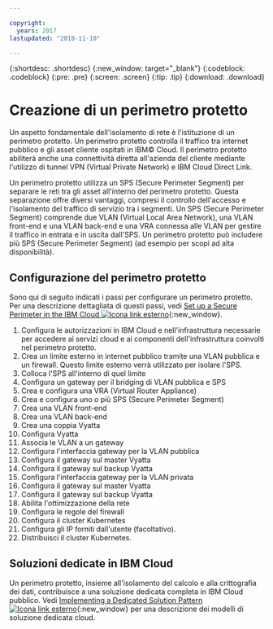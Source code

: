 ```yaml
---

copyright:
  years: 2017
lastupdated: "2018-11-10"

---
```


{:shortdesc: .shortdesc}
{:new_window: target="_blank"}
{:codeblock: .codeblock}
{:pre: .pre}
{:screen: .screen}
{:tip: .tip}
{:download: .download}

# Creazione di un perimetro protetto
Un aspetto fondamentale dell'isolamento di rete è l'istituzione di un perimetro protetto.  Un perimetro protetto controlla il traffico tra internet pubblico e gli asset cliente ospitati in IBM© Cloud.  Il perimetro protetto abiliterà anche una connettività diretta all'azienda del cliente mediante l'utilizzo di tunnel VPN (Virtual Private Network) e IBM Cloud Direct Link.

Un perimetro protetto utilizza un SPS (Secure Perimeter Segment) per separare le reti tra gli asset all'interno del perimetro protetto. Questa separazione offre diversi vantaggi, compresi il controllo dell'accesso e l'isolamento del traffico di servizio tra i segmenti. Un SPS (Secure Perimeter Segment) comprende due VLAN (Virtual Local Area Network), una VLAN front-end e una VLAN back-end e una VRA connessa alle VLAN per gestire il traffico in entrata e in uscita dall'SPS. Un perimetro protetto può includere più SPS (Secure Perimeter Segment) (ad esempio per scopi ad alta disponibilità).

## Configurazione del perimetro protetto

Sono qui di seguito indicati i passi per configurare un perimetro protetto.  Per una descrizione dettagliata di questi passi, vedi [Set up a Secure Perimeter in the IBM Cloud ![Icona link esterno](../../icons/launch-glyph.svg "Icona link esterno")](https://developer.ibm.com/dwblog/2018/ibm-cloud-vyatta-set-up-secure-perimeter){:new_window}.

1. Configura le autorizzazioni in IBM Cloud e nell'infrastruttura necessarie per accedere ai servizi cloud e ai componenti dell'infrastruttura coinvolti nel perimetro protetto.
2. Crea un limite esterno in internet pubblico tramite una VLAN pubblica e un firewall. Questo limite esterno verrà utilizzato per isolare l'SPS.
3. Colloca l'SPS all'interno di quel limite
4. Configura un gateway per il bridging di VLAN pubblica e SPS
5. Crea e configura una VRA (Virtual Router Appliance)
6. Crea e configura uno o più SPS (Secure Perimeter Segment)
7. Crea una VLAN front-end
8. Crea una VLAN back-end
9. Crea una coppia Vyatta
10. Configura Vyatta
11. Associa le VLAN a un gateway
12. Configura l'interfaccia gateway per la VLAN pubblica
13. Configura il gateway sul master Vyatta
14. Configura il gateway sul backup Vyatta
15. Configura l'interfaccia gateway per la VLAN privata
16. Configura il gateway sul master Vyatta
17. Configura il gateway sul backup Vyatta
18. Abilita l'ottimizzazione della rete
19. Configura le regole del firewall
20. Configura il cluster Kubernetes
21. Configura gli IP forniti dall'utente (facoltativo).
22. Distribuisci il cluster Kubernetes.

## Soluzioni dedicate in IBM Cloud
Un perimetro protetto, insieme all'isolamento del calcolo e alla crittografia dei dati, contribuisce a una soluzione dedicata completa in IBM Cloud pubblico.  Vedi [Implementing a Dedicated Solution Pattern ![Icona link esterno](../../icons/launch-glyph.svg "Icona link esterno")](https://developer.ibm.com/dwblog/2018/ibm-cloud-dedicated-cloud-solution-patterns/){:new_window} per una descrizione dei modelli di soluzione dedicata cloud.
